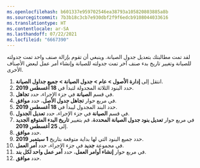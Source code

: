 ```yaml
---
ms.openlocfilehash: b601337e959702546ea38793a105820803885a8b
ms.sourcegitcommit: 7b3b18c3cb7e930dbf2f9f6edcb9108044033616
ms.translationtype: HT
ms.contentlocale: ar-SA
ms.lasthandoff: 07/22/2021
ms.locfileid: "6667390"
---
```

لقد تمت مطالبتك بتعديل جدول الصيانة. وينبغي أن تقوم بإزالة صنف واحد تمت جدولته للصيانة وتغيير تاريخ بدء صنف آخر تمت جدولته للصيانة وإنشاء أمر عمل لبعض الأصناف الأخرى.

1.  انتقل إلى **إدارة الأصول > عام > جدول الصيانة > جميع جداول الصيانة**. 
2.  حدد البنود الثلاثة المجدولة لتبدأ في **18 أغسطس 2019**. 
3.  في قسم **الصيانة** في جزء الإجراء، حدد **تجاهل**.
4.  في مربع حوار **تجاهل جدول الأصل**، حدد **موافق**. 
5.  حدد البند المجدول ليبدأ في **18 أغسطس 2019**. 
6.  في قسم **الصيانة** في جزء الإجراء، حدد **تعديل الجدول**. 
7.  في مربع حوار **تعديل بنود جدول الصيانة المحددة**، قم بتغيير **تاريخ البدء المتوقع الجديد** إلى **25 أغسطس 2019**. 
8.  حدد **موافق**. 
9.  حدد جميع البنود التي لها بداية متوقعة بتاريخ **1 سبتمبر 2019**. 
10. في مجموعة **جديد** في جزء الإجراء، حدد **أمر العمل**. 
11. في مربع حوار **إنشاء أوامر العمل**، حدد **أمر عمل واحد لكل بند**. 
12. حدد **موافق**. 

